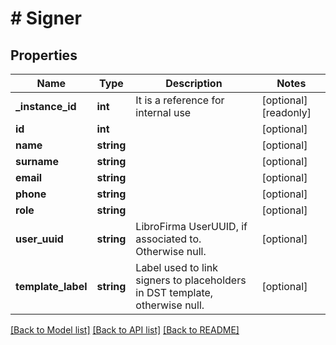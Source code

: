# # Signer

## Properties

Name | Type | Description | Notes
------------ | ------------- | ------------- | -------------
**_instance_id** | **int** | It is a reference for internal use | [optional] [readonly] 
**id** | **int** |  | [optional] 
**name** | **string** |  | [optional] 
**surname** | **string** |  | [optional] 
**email** | **string** |  | [optional] 
**phone** | **string** |  | [optional] 
**role** | **string** |  | [optional] 
**user_uuid** | **string** | LibroFirma UserUUID, if associated to. Otherwise null. | [optional] 
**template_label** | **string** | Label used to link signers to placeholders in DST template, otherwise null. | [optional] 

[[Back to Model list]](../../README.md#documentation-for-models) [[Back to API list]](../../README.md#documentation-for-api-endpoints) [[Back to README]](../../README.md)


